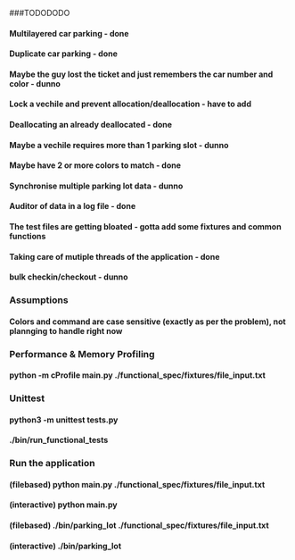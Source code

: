 ###TODODODO

#### Multilayered car parking - done
#### Duplicate car parking - done
#### Maybe the guy lost the ticket and just remembers the car number and color - dunno
#### Lock a vechile and prevent allocation/deallocation - have to add
#### Deallocating an already deallocated - done
#### Maybe a vechile requires more than 1 parking slot - dunno
#### Maybe have 2 or more colors to match - done
#### Synchronise multiple parking lot data - dunno
#### Auditor of data in a log file - done
#### The test files are getting bloated - gotta add some fixtures and common functions
#### Taking care of mutiple threads of the application - done
#### bulk checkin/checkout - dunno

### Assumptions
#### Colors and command are case sensitive (exactly as per the problem), not plannging to handle right now

### Performance & Memory Profiling 
#### python -m cProfile main.py ./functional_spec/fixtures/file_input.txt

### Unittest 
#### python3 -m unittest tests.py
#### ./bin/run_functional_tests

### Run the application
#### (filebased) python main.py ./functional_spec/fixtures/file_input.txt
#### (interactive) python main.py
#### (filebased) ./bin/parking_lot ./functional_spec/fixtures/file_input.txt
#### (interactive) ./bin/parking_lot

